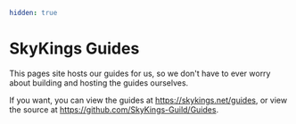 ```yaml {metadata}
hidden: true
```

# SkyKings Guides

This pages site hosts our guides for us, so we don't
have to ever worry about building and hosting the guides ourselves.

If you want, you can view the guides at <https://skykings.net/guides>, or view the source at
<https://github.com/SkyKings-Guild/Guides>.
